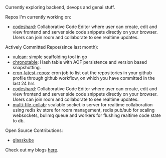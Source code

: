 
Currently exploring backend, devops and genai stuff.

Repos I'm currently working on:
	
- <a href='https://github.com/codeshardlabs/codeshard'>codeshard</a>: Collaborative Code Editor  where user can create, edit and view frontend and server side code snippets directly on your browser. Users can join room and collaborate to see realtime updates.

Actively Committed Repos(since last month): 
    
- <a href='https://github.com/MridulDhiman/vulcan'>vulcan</a>: simple scaffolding tool in go
- <a href='https://github.com/MridulDhiman/chronotable'>chronotable</a>: Hash table with AOF persistence and version based snapshotting.
- <a href='https://github.com/MridulDhiman/cron-latest-repos'>cron-latest-repos</a>: cron job to list out the repositories in your github profile through github workflow, on which you have committed in the last 24 hrs 
- <a href='https://github.com/codeshardlabs/codeshard'>codeshard</a>: Collaborative Code Editor  where user can create, edit and view frontend and server side code snippets directly on your browser. Users can join room and collaborate to see realtime updates.
- <a href='https://github.com/codeshardlabs/multi-file-collab'>multi-file-collab</a>: scalable socket.io server for realtime collaboration using redis kv store for room management, redis pub/sub for scaling websockets, bullmq queue and workers for flushing realtime code state to db.

Open Source Contributions:
- <a href="https://github.com/glasskube/glasskube/issues?q=is%3Aissue+assignee%3AMridulDhiman+is%3Aclosed">glasskube</a>

Check out my blogs <a href="https://mridul.bearblog.dev">here</a>.